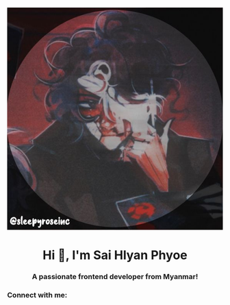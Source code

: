 ![Readme Img](https://github.com/SaiHlyanPhyoe7/SaiHlyanPhyoe7/blob/main/b387d9625a1f18d0f44cdfb97a1e17fb.jpg)
<h1 align="center">Hi 👋, I'm Sai Hlyan Phyoe</h1>
<h3 align="center">A passionate frontend developer from Myanmar!</h3>

<h3 align="left">Connect with me:</h3>
<p align="left">
</p>
